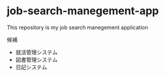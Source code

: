 # job-search-manegement-app
This repository is my job search manegement application

候補
- 就活管理システム
- 図書管理システム
- 日記システム